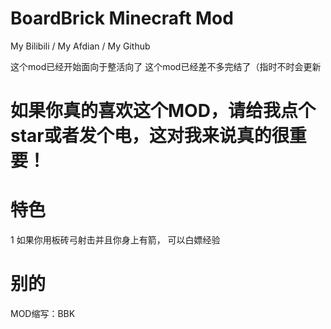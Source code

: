 BoardBrick Minecraft Mod
========================

<a harf="https://space.bilibili.com/626855532">My Bilibili</a> / <a harf="https://afdian.net/@IMFZZZZZZZZZZZZZZZZ">My
Afdian</a> / <a harf="https://github.com/fzzkill">My Github</a>

这个mod已经开始面向于整活向了
这个mod已经差不多完结了（指时不时会更新

# 如果你真的喜欢这个MOD，请给我点个star或者发个电，这对我来说真的很重要！

# 特色

1 如果你用板砖弓射击并且你身上有箭， 可以白嫖经验

# 别的

MOD缩写：BBK

